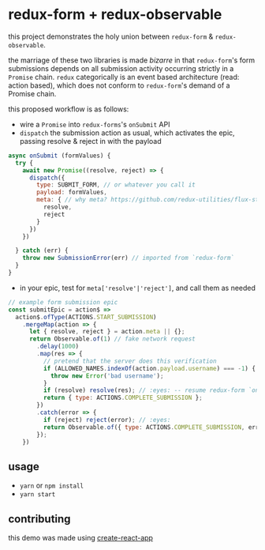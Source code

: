 # redux-form + redux-observable

this project demonstrates the holy union between `redux-form` & `redux-observable`.

the marriage of these two libraries is made _bizarre_ in that `redux-form`'s form submissions
depends on all submission activity occurring strictly in a `Promise` chain.  `redux`
categorically is an event based architecture (read: action based), which does not
conform to `redux-form`'s demand of a Promise chain.

this proposed workflow is as follows:

- wire a `Promise` into `redux-forms`'s `onSubmit` API
- `dispatch` the submission action as usual, which activates the epic, passing resolve & reject in with the payload

```js
async onSubmit (formValues) {
  try {
    await new Promise((resolve, reject) => {
      dispatch({
        type: SUBMIT_FORM, // or whatever you call it
        payload: formValues,
        meta: { // why meta? https://github.com/redux-utilities/flux-standard-action#meta
          resolve,
          reject
        }
      })
    })

  } catch (err) {
    throw new SubmissionError(err) // imported from `redux-form`
  }
}
```

- in your epic, test for `meta['resolve'|'reject']`, and call them as needed

```js
// example form submission epic
const submitEpic = action$ =>
  action$.ofType(ACTIONS.START_SUBMISSION)
    .mergeMap(action => {
      let { resolve, reject } = action.meta || {};
      return Observable.of(1) // fake network request
        .delay(1000)
        .map(res => {
          // pretend that the server does this verification
          if (ALLOWED_NAMES.indexOf(action.payload.username) === -1) {
            throw new Error('bad username');
          }
          if (resolve) resolve(res); // :eyes: -- resume redux-form `onSubmit` function
          return { type: ACTIONS.COMPLETE_SUBMISSION };
        })
        .catch(error => {
          if (reject) reject(error); // :eyes:
          return Observable.of({ type: ACTIONS.COMPLETE_SUBMISSION, error });
        });
    })
```

## usage

- `yarn` or `npm install`
- `yarn start`

## contributing

this demo was made using [create-react-app](https://github.com/facebook/create-react-app)
